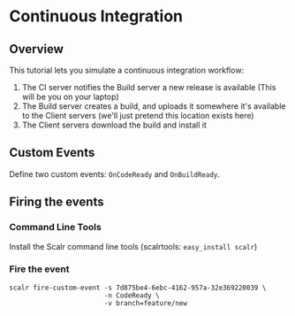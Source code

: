 Continuous Integration
======================

Overview
--------

This tutorial lets you simulate a continuous integration workflow:


  1. The CI server notifies the Build server a new release is available
     (This will be you on your laptop)
  2. The Build server creates a build, and uploads it somewhere it's available
     to the Client servers (we'll just pretend this location exists here)
  3. The Client servers download the build and install it


Custom Events
-------------

Define two custom events: `OnCodeReady` and `OnBuildReady`.


Firing the events
-----------------

### Command Line Tools ###

Install the Scalr command line tools (scalrtools: `easy_install scalr`)


### Fire the event ###

    scalr fire-custom-event -s 7d875be4-6ebc-4162-957a-32e369220039 \
                            -n CodeReady \
                            -v branch=feature/new

